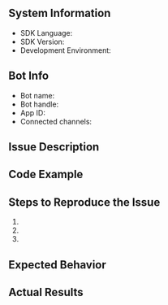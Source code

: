 <!-- 
    Have a question? 

    Ask on http://stackoverflow.com/questions/tagged/botframework using the tag "botframework".
-->

## System Information
* SDK Language: <!-- .NET or Node.js? -->
* SDK Version: <!-- SDK version? -->
* Development Environment: <!-- localhost, Auzure Bot Service, App Service, other -->

## Bot Info <!-- As registered in the Bot Developer Portal at https://dev.botframework.com -->
* Bot name: 
* Bot handle: 
* App ID: 
* Connected channels: <!-- Skype, Slack, MS Teams, etc. -->

## Issue Description
<!-- Describe your issue, question, or feature request -->

## Code Example
<!-- Share your bot code that causes the problem. A complete working example is best. -->

## Steps to Reproduce the Issue
1.
2.
3.

## Expected Behavior
<!-- What you expected to happen. -->

## Actual Results
<!-- What actually happened. Please give examples and support it with screenshots, copied output or error messages. -->
